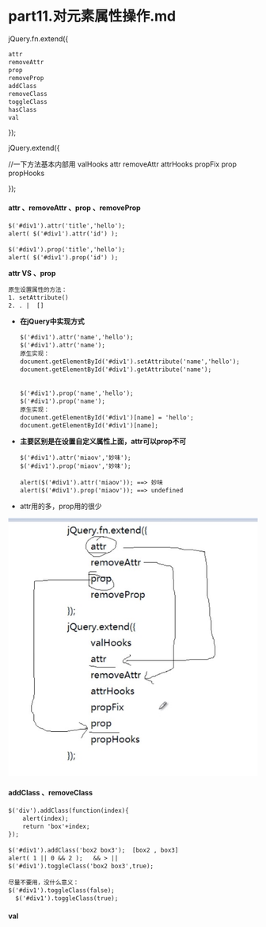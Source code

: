 # part11.对元素属性操作.md

jQuery.fn.extend({

	attr
	removeAttr
	prop
	removeProp
	addClass
	removeClass
	toggleClass
	hasClass
	val

});


jQuery.extend({

  //一下方法基本内部用
	valHooks
	attr
	removeAttr
	attrHooks
	propFix
	prop
	propHooks

});

#### attr 、removeAttr 、prop 、removeProp

    $('#div1').attr('title','hello');
    alert( $('#div1').attr('id') );

    $('#div1').prop('title','hello');
    alert( $('#div1').prop('id') );

  **attr VS 、prop**

    原生设置属性的方法：
    1. setAttribute()
    2. . |  []

- **在jQuery中实现方式**

      $('#div1').attr('name','hello');
      $('#div1').attr('name');
      原生实现：
      document.getElementById('#div1').setAttribute('name','hello');
      document.getElementById('#div1').getAttribute('name');


      $('#div1').prop('name','hello');
      $('#div1').prop('name');
      原生实现：
      document.getElementById('#div1')[name] = 'hello';
      document.getElementById('#div1')[name];

- **主要区别是在设置自定义属性上面，attr可以prop不可**

      $('#div1').attr('miaov','妙味');
      $('#div1').prop('miaov','妙味');

      alert($('#div1').attr('miaov')); ==> 妙味
      alert($('#div1').prop('miaov')); ==> undefined
- attr用的多，prop用的很少

![](./images/Jietu20171225-104652@2x.jpg)

#### addClass 、removeClass

    $('div').addClass(function(index){
    	alert(index);
    	return 'box'+index;
    });

    $('#div1').addClass('box2 box3');  [box2 , box3]
    alert( 1 || 0 && 2 );   && > ||
    $('#div1').toggleClass('box2 box3',true);

    尽量不要用，没什么意义：
    $('#div1').toggleClass(false);
	  $('#div1').toggleClass(true);

#### val
